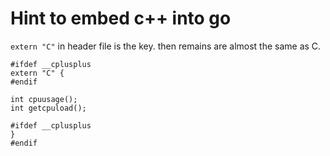 Hint to embed c++ into go
===================

`extern "C"` in header file is the key. then remains are almost the same as C.

	#ifdef __cplusplus
	extern "C" {
	#endif
	
	int cpuusage();
	int getcpuload();
	
	#ifdef __cplusplus
	}
	#endif

